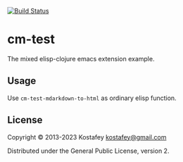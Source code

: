 [![Build Status](https://github.com/kostafey/cm-test/workflows/CI/badge.svg)](https://github.com/kostafey/cm-test/actions?query=workflow%3ACI)

# cm-test

The mixed elisp-clojure emacs extension example.

## Usage

Use `cm-test-mdarkdown-to-html` as ordinary elisp function.

## License

Copyright © 2013-2023 Kostafey <kostafey@gmail.com>

Distributed under the General Public License, version 2.
